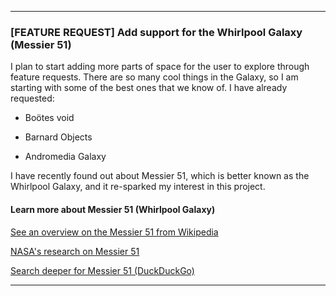 
***

### [FEATURE REQUEST] Add support for the Whirlpool Galaxy (Messier 51)

I plan to start adding more parts of space for the user to explore through feature requests. There are so many cool things in the Galaxy, so I am starting with some of the best ones that we know of. I have already requested:

* Boötes void

* Barnard Objects

* Andromedia Galaxy

I have recently found out about Messier 51, which is better known as the Whirlpool Galaxy, and it re-sparked my interest in this project.

#### Learn more about Messier 51 (Whirlpool Galaxy)

[See an overview on the Messier 51 from Wikipedia](https://en.wikipedia.org/wiki/Whirlpool_galaxy)

[NASA's research on Messier 51](https://www.nasa.gov/feature/goddard/2017/messier-51-the-whirlpool-galaxy/)

[Search deeper for Messier 51 (DuckDuckGo)](https://duckduckgo.com/?t=ffab&q=Whirlpool+galaxy&ia=web)

***

